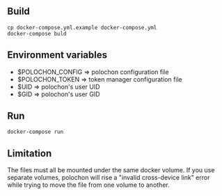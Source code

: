 ## Build

```
cp docker-compose.yml.example docker-compose.yml
docker-compose buld
```

## Environment variables

* $POLOCHON_CONFIG => polochon configuration file
* $POLOCHON_TOKEN => token manager configuration file
* $UID => polochon's user UID
* $GID => polochon's user GID

## Run

```
docker-compose run
```

## Limitation

The files must all be mounted under the same docker volume. If you use separate volumes, polochon will rise a "invalid cross-device link" error while trying to move the file from one volume to another.
